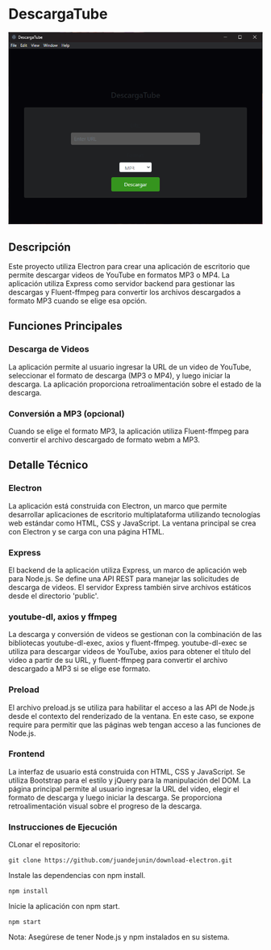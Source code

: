 # DescargaTube
![Descripción de la Captura](imagen.png)

## Descripción

Este proyecto utiliza Electron para crear una aplicación de escritorio que permite descargar videos de YouTube en formatos MP3 o MP4. La aplicación utiliza Express como servidor backend para gestionar las descargas y Fluent-ffmpeg para convertir los archivos descargados a formato MP3 cuando se elige esa opción.

## Funciones Principales

### Descarga de Videos

La aplicación permite al usuario ingresar la URL de un video de YouTube, seleccionar el formato de descarga (MP3 o MP4), y luego iniciar la descarga. La aplicación proporciona retroalimentación sobre el estado de la descarga.

### Conversión a MP3 (opcional)

Cuando se elige el formato MP3, la aplicación utiliza Fluent-ffmpeg para convertir el archivo descargado de formato webm a MP3.

## Detalle Técnico

### Electron
La aplicación está construida con Electron, un marco que permite desarrollar aplicaciones de escritorio multiplataforma utilizando tecnologías web estándar como HTML, CSS y JavaScript. La ventana principal se crea con Electron y se carga con una página HTML.

### Express
El backend de la aplicación utiliza Express, un marco de aplicación web para Node.js. Se define una API REST para manejar las solicitudes de descarga de videos. El servidor Express también sirve archivos estáticos desde el directorio 'public'.

### youtube-dl, axios y ffmpeg
La descarga y conversión de videos se gestionan con la combinación de las bibliotecas youtube-dl-exec, axios y fluent-ffmpeg. youtube-dl-exec se utiliza para descargar videos de YouTube, axios para obtener el título del video a partir de su URL, y fluent-ffmpeg para convertir el archivo descargado a MP3 si se elige ese formato.

### Preload
El archivo preload.js se utiliza para habilitar el acceso a las API de Node.js desde el contexto del renderizado de la ventana. En este caso, se expone require para permitir que las páginas web tengan acceso a las funciones de Node.js.

### Frontend
La interfaz de usuario está construida con HTML, CSS y JavaScript. Se utiliza Bootstrap para el estilo y jQuery para la manipulación del DOM. La página principal permite al usuario ingresar la URL del video, elegir el formato de descarga y luego iniciar la descarga. Se proporciona retroalimentación visual sobre el progreso de la descarga.

### Instrucciones de Ejecución
CLonar el repositorio:
```
git clone https://github.com/juandejunin/download-electron.git
```
Instale las dependencias con npm install.
```
npm install
```
Inicie la aplicación con npm start.
```
npm start
```
Nota: Asegúrese de tener Node.js y npm instalados en su sistema.
